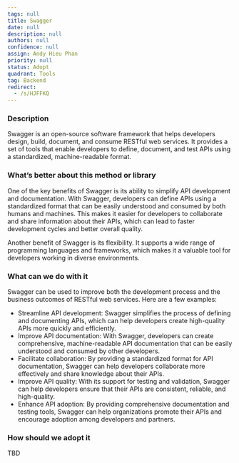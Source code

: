 ```yaml
---
tags: null
title: Swagger
date: null
description: null
authors: null
confidence: null
assign: Andy Hieu Phan
priority: null
status: Adopt
quadrant: Tools
tag: Backend
redirect:
  - /s/HJFFKQ
---
```


<!-- table_of_contents 6ebe39c5-2df3-4143-aed8-0a1743bef434 -->

### Description

Swagger is an open-source software framework that helps developers design, build, document, and consume RESTful web services. It provides a set of tools that enable developers to define, document, and test APIs using a standardized, machine-readable format.

### What’s better about this method or library

One of the key benefits of Swagger is its ability to simplify API development and documentation. With Swagger, developers can define APIs using a standardized format that can be easily understood and consumed by both humans and machines. This makes it easier for developers to collaborate and share information about their APIs, which can lead to faster development cycles and better overall quality.

Another benefit of Swagger is its flexibility. It supports a wide range of programming languages and frameworks, which makes it a valuable tool for developers working in diverse environments.

### What can we do with it

Swagger can be used to improve both the development process and the business outcomes of RESTful web services. Here are a few examples:

- Streamline API development: Swagger simplifies the process of defining and documenting APIs, which can help developers create high-quality APIs more quickly and efficiently.
- Improve API documentation: With Swagger, developers can create comprehensive, machine-readable API documentation that can be easily understood and consumed by other developers.
- Facilitate collaboration: By providing a standardized format for API documentation, Swagger can help developers collaborate more effectively and share knowledge about their APIs.
- Improve API quality: With its support for testing and validation, Swagger can help developers ensure that their APIs are consistent, reliable, and high-quality.
- Enhance API adoption: By providing comprehensive documentation and testing tools, Swagger can help organizations promote their APIs and encourage adoption among developers and partners.

### How should we adopt it

TBD

<!-- child_database 6ca1f710-4bb8-42bf-a507-bd8195bb4a55 -->
